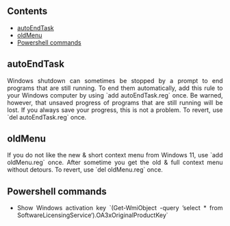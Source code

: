 ## Contents
* [autoEndTask](#autoendtask)
* [oldMenu](#oldmenu)
* [Powershell commands](#powershell-commands)

## autoEndTask
<p align="justify">Windows shutdown can sometimes be stopped by a prompt to end programs that are still running. To end them automatically, add this rule to your Windows computer by using `add autoEndTask.reg` once. Be warned, however, that unsaved progress of programs that are still running will be lost. If you always save your progress, this is not a problem. To revert, use `del autoEndTask.reg` once.</p>

## oldMenu
<p align="justify">If you do not like the new & short context menu from Windows 11, use `add oldMenu.reg` once. After sometime you get the old & full context menu without detours. To revert, use `del oldMenu.reg` once.</p>

## Powershell commands
* <p align="justify">Show Windows activation key `(Get-WmiObject -query ’select * from SoftwareLicensingService‘).OA3xOriginalProductKey`</p>
